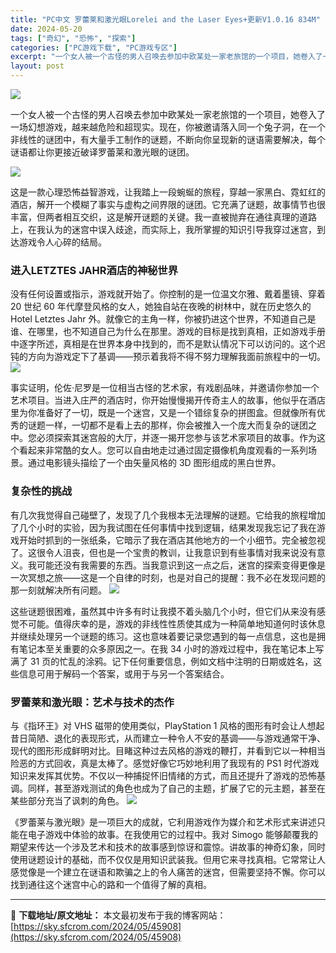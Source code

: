 ```yaml
---
title: "PC中文 罗蕾莱和激光眼Lorelei and the Laser Eyes+更新V1.0.16 834M"
date: 2024-05-20
tags: ["奇幻", "恐怖", "探索"]
categories: ["PC游戏下载", "PC游戏专区"]
excerpt: "一个女人被一个古怪的男人召唤去参加中欧某处一家老旅馆的一个项目，她卷入了一场幻想游戏，越来越危险和超现实。现在，你被邀请落入同一个兔子洞，在一个非线性的谜团中，有大量手工制作的谜题，不断向你呈现新的谜语需要解决，每个谜语都让你更接近破译罗蕾莱和激光眼的谜团。 这是一款心理恐怖益智游戏，让我踏上一段蜿&hellip;"
layout: post
---
```


<img class="aligncenter" src="https://sky.sfcrom.com/wp-content/uploads/2024/05/20240520170022-8205d.jpeg" />

一个女人被一个古怪的男人召唤去参加中欧某处一家老旅馆的一个项目，她卷入了一场幻想游戏，越来越危险和超现实。现在，你被邀请落入同一个兔子洞，在一个非线性的谜团中，有大量手工制作的谜题，不断向你呈现新的谜语需要解决，每个谜语都让你更接近破译罗蕾莱和激光眼的谜团。

<img src="https://sky.sfcrom.com/wp-content/uploads/2024/05/20240520170026-4f234.jpeg" />

<span>这是一款心理恐怖益智游戏，让我踏上一段蜿蜒的旅程，穿越一家黑白、霓虹红的酒店，解开一个模糊了事实与虚构之间界限的谜团。它充满了谜题，故事情节也很丰富，但两者相互交织，这是解开谜题的关键。我一直被抛弃在通往真理的道路上，在我认为的迷宫中误入歧途，而实际上，我所掌握的知识引导我穿过迷宫，到达游戏令人心碎的结局。</span>
<h3><span>进入LETZTES JAHR酒店的神秘世界</span></h3>
<span>没有任何设置或指示，游戏就开始了。你控制的是一位温文尔雅、戴着墨镜、穿着 20 世纪 60 年代摩登风格的女人，她独自站在夜晚的树林中，就在历史悠久的 Hotel Letztes Jahr 外。就像它的主角一样，你被扔进这个世界，不知道自己是谁、在哪里，也不知道自己为什么在那里。游戏的目标是找到真相，正如游戏手册中逐字所述，真相是在世界本身中找到的，而不是默认情况下可以访问的。这个迟钝的方向为游戏定下了基调——预示着我将不得不努力理解我面前旅程中的一切。</span>

<img src="https://sky.sfcrom.com/wp-content/uploads/2024/05/20240520170027-ec283.jpeg" />

<span>事实证明，伦佐·尼罗是一位相当古怪的艺术家，有戏剧品味，并邀请你参加一个艺术项目。当进入庄严的酒店时，你开始慢慢揭开传奇主人的故事，他似乎在酒店里为你准备好了一切，既是一个迷宫，又是一个错综复杂的拼图盒。但就像所有优秀的谜题一样，一切都不是看上去的那样，你会被推入一个庞大而复杂的谜团之中。您必须探索其迷宫般的大厅，并逐一揭开您参与该艺术家项目的故事。作为这个看起来非常酷的女人。您可以自由地走过通过固定摄像机角度观看的一系列场景。通过电影镜头描绘了一个由矢量风格的 3D 图形组成的黑白世界。</span>
<h3><span>复杂性的挑战</span></h3>
<span>有几次我觉得自己碰壁了，发现了几个我根本无法理解的谜题。它给我的旅程增加了几个小时的实验，因为我试图在任何事情中找到逻辑，结果发现我忘记了我在游戏开始时抓到的一张纸条，它暗示了我在酒店其他地方的一个小细节。完全被忽视了。这很令人沮丧，但也是一个宝贵的教训，让我意识到有些事情对我来说没有意义。我可能还没有我需要的东西。当我意识到这一点之后，迷宫的探索变得更像是一次冥想之旅——这是一个自律的时刻，也是对自己的提醒：我不必在发现问题的那一刻就解决所有问题。</span>

<img src="https://sky.sfcrom.com/wp-content/uploads/2024/05/20240520170027-9837b.jpeg" />

<span>这些谜题很困难，虽然其中许多有时让我摸不着头脑几个小时，但它们从来没有感觉不可能。值得庆幸的是，游戏的非线性性质使其成为一种简单地知道何时该休息并继续处理另一个谜题的练习。这也意味着要记录您遇到的每一点信息，这也是拥有笔记本至关重要的众多原因之一。在我 34 小时的游戏过程中，我在笔记本上写满了 31 页的忙乱的涂鸦。记下任何重要信息，例如文档中注明的日期或姓名，这些信息可用于解码一个答案，或用于与另一个答案结合。</span>
<h3><span>罗蕾莱和激光眼：艺术与技术的杰作</span></h3>
<span>与《指环王》对 VHS 磁带的使用类似，PlayStation 1 风格的图形有时会让人想起昔日简陋、退化的表现形式，从而建立一种令人不安的基调——与游戏通常干净、现代的图形形成鲜明对比。目睹这种过去风格的游戏的鞭打，并看到它以一种相当险恶的方式回收，真是太棒了。感觉好像它巧妙地利用了我现有的 PS1 时代游戏知识来发挥其优势。不仅以一种捕捉怀旧情绪的方式，而且还提升了游戏的恐怖基调。同样，甚至游戏测试的角色也成为了自己的主题，扩展了它的元主题，甚至在某些部分充当了讽刺的角色。</span>

<img src="https://sky.sfcrom.com/wp-content/uploads/2024/05/20240520170027-6b89a.jpeg" />

《罗蕾莱与激光眼》是一项巨大的成就，它利用游戏作为媒介和艺术形式来讲述只能在电子游戏中体验的故事。在我使用它的过程中。我对 Simogo 能够颠覆我的期望来传达一个涉及艺术和技术的故事感到惊讶和震惊。讲故事的神奇幻象，同时使用谜题设计的基础，而不仅仅是用知识武装我。但用它来寻找真相。它常常让人感觉像是一个建立在谜语和欺骗之上的令人痛苦的迷宫，但需要坚持不懈。你可以找到通往这个迷宫中心的路和一个值得了解的真相。

---
📖 **下载地址/原文地址：** 本文最初发布于我的博客网站：[https://sky.sfcrom.com/2024/05/45908](https://sky.sfcrom.com/2024/05/45908)
